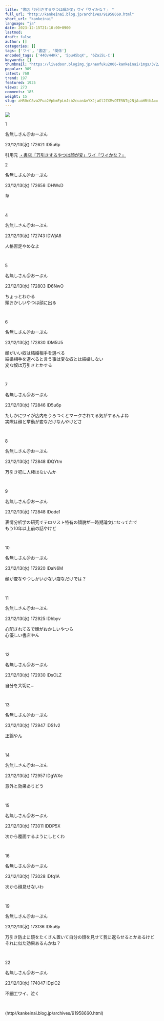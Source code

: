 ```yaml
---
title: "書店「万引きするやつは顔が変」ワイ「ワイかな？」 "
full_url: "http://kankeinai.blog.jp/archives/91958660.html"
short_url: "kankeinai"
language: "ja"
date: 2023-12-15T21:10:00+0900
lastmod: 
draft: false
author: []
categories: []
tags: ['ワイ', '書店', '関係']
encoded_tags: ['44Ov44Kk', '5pu45bqX', '6Zai5L-C']
keywords: []
thumbnail: "https://livedoor.blogimg.jp/neofuku2006-kankeinai/imgs/3/2/32c6554e-s.jpg"
popular: 909
latest: 760
trend: 197
featured: 1925
views: 273
comments: 185
weight: 15
slug: aHR0cC8va2Fua2VpbmFpLmJsb2cuanAvYXJjaGl2ZXMvOTE5NTg2NjAuaHRtbA==
---
```


![](https://livedoor.blogimg.jp/neofuku2006-kankeinai/imgs/3/2/32c6554e-s.jpg)

<div><p class='t_h'>1 <p>名無しさん＠おーぷん</p> <p> 23/12/13(水) 172621 ID5u6p</p></p><p>引用元 <a href='http//2chspa.com/thread/livejupiter/1702455981' target='_blank'>・</a><a href='https//hayabusa.open2ch.net/test/read.cgi/livejupiter/1702455981/' target='_blank'>書店「万引きするやつは顔が変」ワイ「ワイかな？」</a></p><p class='t_h'>2 <p>名無しさん＠おーぷん</p> <p> 23/12/13(水) 172656 IDHWsD</p></p> <p class='t_b'> 草 </p><br> <p class='t_h'>4 <p>名無しさん＠おーぷん</p> <p> 23/12/13(水) 172743 IDWjA8</p></p> <p class='t_b'> 人格否定やめなよ </p><br> <p class='t_h'>5 <p>名無しさん＠おーぷん</p> <p> 23/12/13(水) 172803 ID6NwO</p></p> <p class='t_b'> ちょっとわかる<br>頭おかしいやつは顔に出る </p><br> <p class='t_h'>6 <p>名無しさん＠おーぷん</p> <p> 23/12/13(水) 172830 IDM5U5</p></p> <p class='t_b'> 顔がいい奴は結婚相手を選べる<br>結婚相手を選べると言う事は変な奴とは結婚しない<br>変な奴は万引きとかする </p><br> <p class='t_h'>7 <p>名無しさん＠おーぷん</p> <p> 23/12/13(水) 172846 ID5u6p</p></p> <p class='t_b'> たしかにワイが店内をうろつくとマークされてる気がするんよね<br>実際は顔と挙動が変なだけなんやけどさ </p><br> <p class='t_h'>8 <p>名無しさん＠おーぷん</p> <p> 23/12/13(水) 172848 IDQYtm</p></p> <p class='t_b'> 万引き犯に人権はないんか </p><br> <p class='t_h'>9 <p>名無しさん＠おーぷん</p> <p> 23/12/13(水) 172848 IDode1</p></p> <p class='t_b'> 表情分析学の研究でテロリスト特有の顔貌が一時期論文になってたで<br>もう10年以上前の話やけど </p><br> <p class='t_h'>10 <p>名無しさん＠おーぷん</p> <p> 23/12/13(水) 172920 IDaN6M</p></p> <p class='t_b'> 顔が変なやつしかいかない店なだけでは？ </p><br> <p class='t_h'>11 <p>名無しさん＠おーぷん</p> <p> 23/12/13(水) 172925 IDhbyv</p></p> <p class='t_b'> 心配されてるで顔がおかしいやつら<br>心優しい書店やん </p><br> <p class='t_h'>12 <p>名無しさん＠おーぷん</p> <p> 23/12/13(水) 172930 IDsOLZ</p></p> <p class='t_b'> 自分を大切に… </p><br> <p class='t_h'>13 <p>名無しさん＠おーぷん</p> <p> 23/12/13(水) 172947 IDS1v2</p></p> <p class='t_b'> 正論やん </p><br> <p class='t_h'>14 <p>名無しさん＠おーぷん</p> <p> 23/12/13(水) 172957 IDgWXe</p></p> <p class='t_b'> 意外と効果ありどう </p><br> <p class='t_h'>15 <p>名無しさん＠おーぷん</p> <p> 23/12/13(水) 173011 IDDP5X</p></p> <p class='t_b'> 次から覆面するようにしとくわ </p><br> <p class='t_h'>16 <p>名無しさん＠おーぷん</p> <p> 23/12/13(水) 173028 IDfq1A</p></p> <p class='t_b'> 次から顔見せないわ </p><br> <p class='t_h'>19 <p>名無しさん＠おーぷん</p> <p> 23/12/13(水) 173136 ID5u6p</p></p> <p class='t_b'> 万引き防止に鏡をたくさん置いて自分の顔を見せて我に返らせるとかあるけど<br>それに似た効果あるんかね？ </p><br> <p class='t_h'>22 <p>名無しさん＠おーぷん</p> <p> 23/12/13(水) 174047 IDplC2</p></p> <p class='t_b'> 不細工ワイ、泣く </p><br> <img border='0' width='1' height='1' src='https//www13.a8.net/0.gif?a8mat=2BJK9W+3WIBJM+249K+BWGDT' alt=''> </div>

(http//kankeinai.blog.jp/archives/91958660.html)
